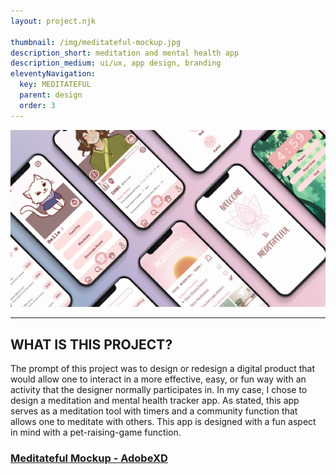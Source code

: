 ```yaml
---
layout: project.njk

thumbnail: /img/meditateful-mockup.jpg
description_short: meditation and mental health app
description_medium: ui/ux, app design, branding
eleventyNavigation:
  key: MEDITATEFUL
  parent: design
  order: 3
---
```


![Meditateful Mockup](/img/meditateful-mockup.jpg)

---

## WHAT IS THIS PROJECT?
The prompt of this project was to design or redesign a digital product that would allow one to interact in a more effective, easy, or fun way with an activity that the designer normally participates in. In my case, I chose to design a meditation and mental health tracker app. As stated, this app serves as a meditation tool with timers and a community function that allows one to meditate with others. This app is designed with a fun aspect in mind with a pet-raising-game function. 

### [Meditateful Mockup - AdobeXD](https://xd.adobe.com/view/7fa509d0-4f5e-4ffa-9d2f-710a67c3d785-2af6/)